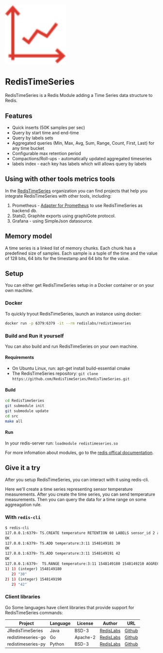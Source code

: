 <img src="images/logo.svg" alt="logo" width="200"/>

# RedisTimeSeries
RedisTimeSeries is a Redis Module adding a Time Series data structure to Redis.

## Features
- Quick inserts (50K samples per sec)
- Query by start time and end-time
- Query by labels sets
- Aggregated queries (Min, Max, Avg, Sum, Range, Count, First, Last) for any time bucket
- Configurable max retention period
- Compactions/Roll-ups - automatically updated aggregated timeseries
- labels index - each key has labels which will allows query by labels

## Using with other tools metrics tools
In the [RedisTimeSeries](https://github.com/RedisTimeSeries) organization you can
find projects that help you integrate RedisTimeSeries with other tools, including:

1. Prometheus - [Adapter for Prometheus](https://github.com/RedisTimeSeries/prometheus-redistimeseries-adapter) to use RedisTimeSeries as backend db.
2. StatsD, Graphite exports using graphiGote protocol.
3. Grafana - using SimpleJson datasource.

## Memory model

A time series is a linked list of memory chunks.
Each chunk has a predefined size of samples.
Each sample is a tuple of the time and the value of 128 bits,
64 bits for the timestamp and 64 bits for the value.

## Setup

You can either get RedisTimeSeries setup in a Docker container or on your own machine.

### Docker
To quickly tryout RedisTimeSeries, launch an instance using docker:
```sh
docker run -p 6379:6379 -it --rm redislabs/redistimeseries
```

### Build and Run it yourself

You can also build and run RedisTimeSeries on your own machine.

#### Requirements
-  On Ubuntu Linux, run: apt-get install build-essential cmake
-  The RedisTimeSeries repository: `git clone https://github.com/RedisTimeSeries/RedisTimeSeries.git`

#### Build

```bash
cd RedisTimeSeries
git submodule init
git submodule update
cd src
make all
```

#### Run

In your redis-server run: `loadmodule redistimeseries.so`

For more infomation about modules, go to the [redis offical documentation](https://redis.io/topics/modules-intro).

## Give it a try

After you setup RedisTimeSeries, you can interact with it using redis-cli.

Here we'll create a time series representing sensor temperature measurements. 
After you create the time series, you can send temperature measurements.
Then you can query the data for a time range on some aggreagation rule.

### With `redis-cli`
```sh
$ redis-cli
127.0.0.1:6379> TS.CREATE temperature RETENTION 60 LABELS sensor_id 2 area_id 32
OK
127.0.0.1:6379> TS.ADD temperature:3:11 1548149181 30
OK
127.0.0.1:6379> TS.ADD temperature:3:11 1548149191 42
OK
127.0.0.1:6379>  TS.RANGE temperature:3:11 1548149180 1548149210 AGGREGATION avg 5
1) 1) (integer) 1548149180
   2) "30"
2) 1) (integer) 1548149190
   2) "42"
```

### Client libraries
Go
Some languages have client libraries that provide support for RedisTimeSeries commands:

| Project | Language | License | Author | URL |
| ------- | -------- | ------- | ------ | --- |
| JRedisTimeSeries | Java | BSD-3 | [RedisLabs](https://redislabs.com/) | [Github](https://github.com/RedisTimeSeries/JRedisTimeSeries/) |
| redistimeseries-go | Go | Apache-2 | [RedisLabs](https://redislabs.com/) | [Github](https://github.com/RedisTimeSeries/redistimeseries-go) |
| redistimeseries-py | Python | BSD-3 | [RedisLabs](https://redislabs.com/) | [Github](https://github.com/RedisTimeSeries/redistimeseries-py) |

